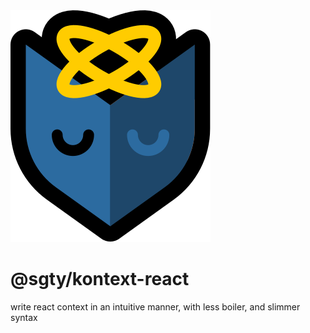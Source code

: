 <img src="../../images/kontext_react.svg" />

# @sgty/kontext-react

write react context in an intuitive manner, with less boiler, and slimmer syntax
